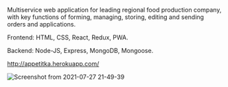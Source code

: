 Multiservice web application for leading regional food production company, with key functions of forming, managing, storing, editing and sending orders and applications.

Frontend: HTML, CSS, React, Redux, PWA.

Backend: Node-JS, Express, MongoDB, Mongoose.

http://appetitka.herokuapp.com/

![Screenshot from 2021-07-27 21-49-39](https://user-images.githubusercontent.com/65451356/127211236-bac9d82d-57b0-4622-946e-aba7f7b47d22.png)

